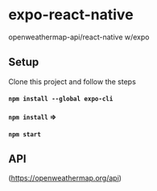 # expo-react-native

openweathermap-api/react-native  w/expo


## Setup

Clone this project and follow the steps

#### `npm install --global expo-cli`

#### `npm install` =>

#### `npm start`

## API

(https://openweathermap.org/api)


